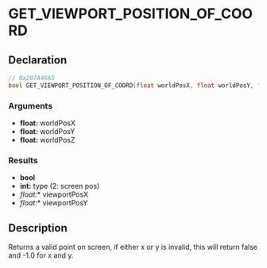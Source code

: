# GET_VIEWPORT_POSITION_OF_COORD

## Declaration
```cpp
// 0x287A49A5
bool GET_VIEWPORT_POSITION_OF_COORD(float worldPosX, float worldPosY, float worldPosZ, int type, float* viewportPosX, float* viewportPosY);
```

### Arguments
- **float:** worldPosX
- **float:** worldPosY
- **float:** worldPosZ

### Results
- **bool**
- **int:** type (2: screen pos)
- **float*:** viewportPosX
- **float*:** viewportPosY

## Description
Returns a valid point on screen, if either x or y is invalid, this will return false and -1.0 for x and y.